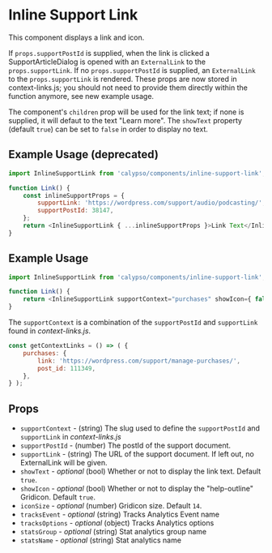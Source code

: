 # Inline Support Link

This component displays a link and icon.

If `props.supportPostId` is supplied, when the link is clicked a SupportArticleDialog is opened with an `ExternalLink` to the `props.supportLink`. If no `props.supportPostId` is supplied, an `ExternalLink` to the `props.supportLink` is rendered. These props are now stored in context-links.js; you should not need to provide them directly within the function anymore, see new example usage.

The component's `children` prop will be used for the link text; if none is supplied, it will defaut to the text "Learn more". The `showText` property (default `true`) can be set to `false` in order to display no text.

## Example Usage (deprecated)

```js
import InlineSupportLink from 'calypso/components/inline-support-link';

function Link() {
	const inlineSupportProps = {
		supportLink: 'https://wordpress.com/support/audio/podcasting/',
		supportPostId: 38147,
	};
	return <InlineSupportLink { ...inlineSupportProps }>Link Text</InlineSupportLink>;
}
```

## Example Usage

```js
import InlineSupportLink from 'calypso/components/inline-support-link';

function Link() {
	return <InlineSupportLink supportContext="purchases" showIcon={ false } />;
}
```

The `supportContext` is a combination of the `supportPostId` and `supportLink` found in _context-links.js_.

```js
const getContextLinks = () => ( {
	purchases: {
		link: 'https://wordpress.com/support/manage-purchases/',
		post_id: 111349,
	},
} );
```

## Props

- `supportContext` - (string) The slug used to define the `supportPostId` and `supportLink` in _context-links.js_
- `supportPostId` - (number) The postId of the support document.
- `supportLink` - (string) The URL of the support document. If left out, no ExternalLink will be given.
- `showText` - _optional_ (bool) Whether or not to display the link text. Default `true`.
- `showIcon` - _optional_ (bool) Whether or not to display the "help-outline" Gridicon. Default `true`.
- `iconSize` - _optional_ (number) Gridicon size. Default `14`.
- `tracksEvent` - _optional_ (string) Tracks Analytics Event name
- `tracksOptions` - _optional_ (object) Tracks Analytics options
- `statsGroup` - _optional_ (string) Stat analytics group name
- `statsName` - _optional_ (string) Stat analytics name

